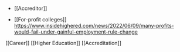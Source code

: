   - [[Accreditor]]

  - [[For-profit colleges]]
    https://www.insidehighered.com/news/2022/06/09/many-profits-would-fail-under-gainful-employment-rule-change

[[Career]] [[Higher Education]]
[[Accreditation]]
